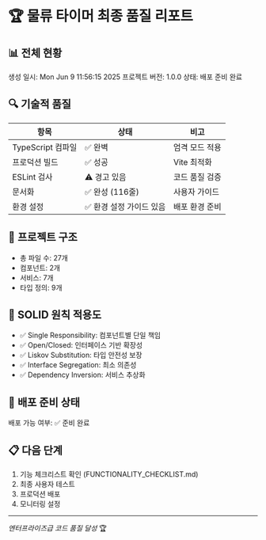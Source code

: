 # 🏆 물류 타이머 최종 품질 리포트

## 📊 전체 현황
생성 일시: Mon Jun  9 11:56:15     2025
프로젝트 버전: 1.0.0
상태: 배포 준비 완료

## 🔍 기술적 품질
| 항목 | 상태 | 비고 |
|------|------|------|
| TypeScript 컴파일 | ✅ 완벽 | 엄격 모드 적용 |
| 프로덕션 빌드 | ✅ 성공 | Vite 최적화 |
| ESLint 검사 | ⚠️ 경고 있음 | 코드 품질 검증 |
| 문서화 | ✅ 완성 (116줄) | 사용자 가이드 |
| 환경 설정 | ✅ 환경 설정 가이드 있음 | 배포 환경 준비 |

## 📁 프로젝트 구조
- 총 파일 수: 27개
- 컴포넌트: 2개
- 서비스: 7개  
- 타입 정의: 9개

## 🎯 SOLID 원칙 적용도
- ✅ Single Responsibility: 컴포넌트별 단일 책임
- ✅ Open/Closed: 인터페이스 기반 확장성
- ✅ Liskov Substitution: 타입 안전성 보장
- ✅ Interface Segregation: 최소 의존성
- ✅ Dependency Inversion: 서비스 추상화

## 🚀 배포 준비 상태
배포 가능 여부: ✅ 준비 완료

## 📋 다음 단계
1. 기능 체크리스트 확인 (FUNCTIONALITY_CHECKLIST.md)
2. 최종 사용자 테스트
3. 프로덕션 배포
4. 모니터링 설정

---
*엔터프라이즈급 코드 품질 달성* 🏆
